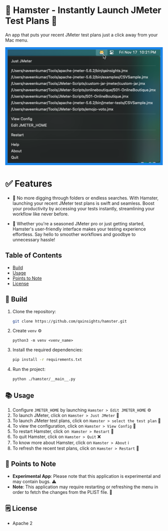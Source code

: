 # 🐹 Hamster - Instantly Launch JMeter Test Plans 🚀

An app that puts your recent JMeter test plans just a click away from your Mac menu.

![Hamster - Instantly Launch JMeter Test Plans](./assets/Hamster.png)

# ✅ Features

- 🎯 No more digging through folders or endless searches. With Hamster, launching your recent JMeter test plans is swift and seamless. Boost your productivity by accessing your tests instantly, streamlining your workflow like never before.

- 🌟 Whether you're a seasoned JMeter pro or just getting started, Hamster's user-friendly interface makes your testing experience effortless. Say hello to smoother workflows and goodbye to unnecessary hassle!

## Table of Contents

- [Build](#🚀-build)
- [Usage](#📚-usage)
- [Points to Note](#🎯-points-to-note)
- [License](#🗒️-license)

## 🚀 Build

1. Clone the repository:

    ```bash
    git clone https://github.com/qainsights/hamster.git
    ```
2. Create `venv` ⚙️

    ```
    python3 -m venv <venv_name>
    ```
3. Install the required dependencies:

    ```bash
    pip install -r requirements.txt
    ```
4. Run the project:
    ```bash
    python ./hamster/__main__.py
    ```

## 📚 Usage

1. Configure `JMETER_HOME` by launching `Hamster > Edit JMETER_HOME` ⚙️
2. To launch JMeter, click on `Hamster > Just JMeter` 🚀
3. To launch JMeter test plans, click on `Hamster > select the test plan` 🚀
4. To view the configuration, click on `Hamster > View Config` 👀
5. To restart Hamster, click on` Hamster > Restart` 🔄
6. To quit Hamster, click on `Hamster > Quit` ❌
7. To know more about Hamster, click on `Hamster > About` ℹ️
8. To refresh the recent test plans, click on `Hamster > Restart` 🔄

## 🎯 Points to Note

- **Experimental App**: Please note that this application is experimental and may contain bugs. ⚠️
- **Note**: This application may require restarting or refreshing the menu in order to fetch the changes from the PLIST file. 🔄

## 🗒️ License
- Apache 2
